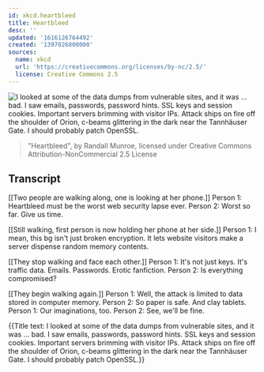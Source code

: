 ```yaml
---
id: xkcd.heartbleed
title: Heartbleed
desc: ''
updated: '1616126764492'
created: '1397026800000'
sources:
  name: xkcd
  url: 'https://creativecommons.org/licenses/by-nc/2.5/'
  license: Creative Commons 2.5
---
```

![I looked at some of the data dumps from vulnerable sites, and it was ... bad. I saw emails, passwords, password hints. SSL keys and session cookies. Important servers brimming with visitor IPs. Attack ships on fire off the shoulder of Orion, c-beams glittering in the dark near the Tannhäuser Gate. I should probably patch OpenSSL.](https://imgs.xkcd.com/comics/heartbleed.png)
> "Heartbleed", by Randall Munroe, licensed under Creative Commons Attribution-NonCommercial 2.5 License

## Transcript
[[Two people are walking along, one is looking at her phone.]]
Person 1: Heartbleed must be the worst web security lapse ever.
Person 2: Worst so far. Give us time.

[[Still walking, first person is now holding her phone at her side.]]
Person 1: I mean, this bg isn't just broken encryption. It lets website visitors make a server dispense random memory contents.

[[They stop walking and face each other.]]
Person 1: It's not just keys. It's traffic data. Emails. Passwords. Erotic fanfiction.
Person 2: Is 
everything
 compromised?

[[They begin walking again.]]
Person 1: Well, the attack is limited to data stored in computer memory.
Person 2: So paper is safe. And clay tablets.
Person 1: Our imaginations, too.
Person 2: See, we'll be fine.

{{Title text: I looked at some of the data dumps from vulnerable sites, and it was ... bad. I saw emails, passwords, password hints. SSL keys and session cookies. Important servers brimming with visitor IPs. Attack ships on fire off the shoulder of Orion, c-beams glittering in the dark near the Tannhäuser Gate. I should probably patch OpenSSL.}}
